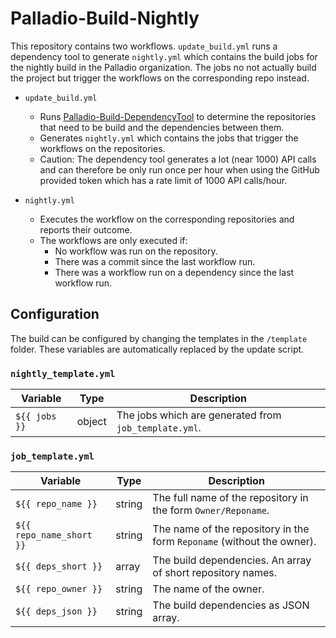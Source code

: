 # Palladio-Build-Nightly

This repository contains two workflows. `update_build.yml` runs a dependency tool to generate `nightly.yml` which contains the build jobs for the nightly build in the Palladio organization. The jobs no not actually build the project but trigger the workflows on the corresponding repo instead.

- `update_build.yml`

    + Runs [Palladio-Build-DependencyTool](https://github.com/PalladioSimulator/Palladio-Build-DependencyTool) to determine the repositories that need to be build and the dependencies between them.
    + Generates `nightly.yml` which contains the jobs that trigger the workflows on the repositories.
    + Caution: The dependency tool generates a lot (near 1000) API calls and can therefore be only run once per hour when using the GitHub provided token which has a rate limit of 1000 API calls/hour.

- `nightly.yml`

    + Executes the workflow on the corresponding repositories and reports their outcome.
    + The workflows are only executed if:
        * No workflow was run on the repository.
        * There was a commit since the last workflow run.
        * There was a workflow run on a dependency since the last workflow run.


## Configuration

The build can be configured by changing the templates in the `/template` folder. These variables are automatically replaced by the update script.

### `nightly_template.yml`

| Variable | Type | Description |
|----------|------|-------------|
| `${{ jobs }}` | object | The jobs which are generated from `job_template.yml`. |

### `job_template.yml`

| Variable | Type | Description |
|----------|------|-------------|
| `${{ repo_name }}` | string | The full name of the repository in the form `Owner/Reponame`. |
| `${{ repo_name_short }}` | string | The name of the repository in the form `Reponame` (without the owner). |
| `${{ deps_short }}` | array | The build dependencies. An array of short repository names. |
| `${{ repo_owner }}` | string | The name of the owner. |
| `${{ deps_json }}` | string | The build dependencies as JSON array. | 
